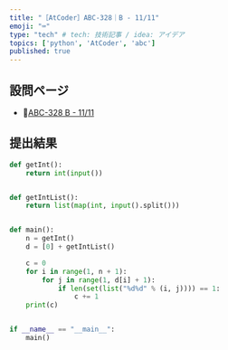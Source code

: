 ```yaml
---
title: "［AtCoder］ABC-328｜B - 11/11"
emoji: "⌨️"
type: "tech" # tech: 技術記事 / idea: アイデア
topics: ['python', 'AtCoder', 'abc']
published: true
---
```


## 設問ページ

- 🔗[ABC-328 B - 11/11](https://atcoder.jp/contests/abc328/tasks/abc328_b)

## 提出結果

```python
def getInt():
    return int(input())


def getIntList():
    return list(map(int, input().split()))


def main():
    n = getInt()
    d = [0] + getIntList()

    c = 0
    for i in range(1, n + 1):
        for j in range(1, d[i] + 1):
            if len(set(list("%d%d" % (i, j)))) == 1:
                c += 1
    print(c)


if __name__ == "__main__":
    main()
```
